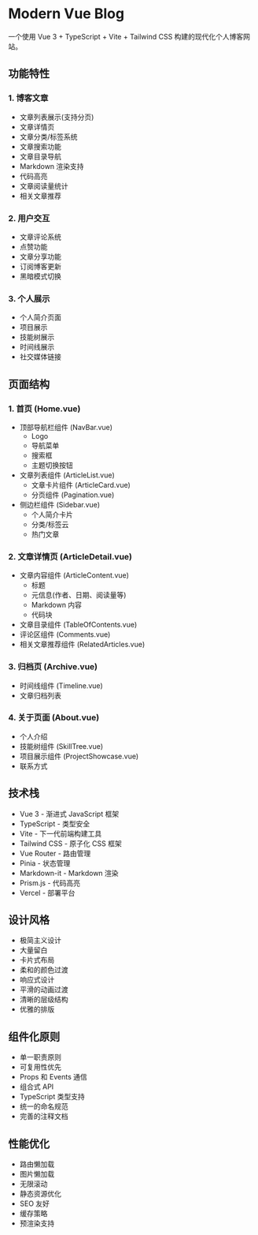 # Modern Vue Blog

一个使用 Vue 3 + TypeScript + Vite + Tailwind CSS 构建的现代化个人博客网站。

## 功能特性

### 1. 博客文章
- 文章列表展示(支持分页)
- 文章详情页
- 文章分类/标签系统
- 文章搜索功能
- 文章目录导航
- Markdown 渲染支持
- 代码高亮
- 文章阅读量统计
- 相关文章推荐

### 2. 用户交互
- 文章评论系统
- 点赞功能
- 文章分享功能
- 订阅博客更新
- 黑暗模式切换

### 3. 个人展示
- 个人简介页面
- 项目展示
- 技能树展示
- 时间线展示
- 社交媒体链接

## 页面结构

### 1. 首页 (Home.vue)
- 顶部导航栏组件 (NavBar.vue)
  - Logo
  - 导航菜单
  - 搜索框
  - 主题切换按钮
- 文章列表组件 (ArticleList.vue)
  - 文章卡片组件 (ArticleCard.vue)
  - 分页组件 (Pagination.vue)
- 侧边栏组件 (Sidebar.vue)
  - 个人简介卡片
  - 分类/标签云
  - 热门文章

### 2. 文章详情页 (ArticleDetail.vue)
- 文章内容组件 (ArticleContent.vue)
  - 标题
  - 元信息(作者、日期、阅读量等)
  - Markdown 内容
  - 代码块
- 文章目录组件 (TableOfContents.vue)
- 评论区组件 (Comments.vue)
- 相关文章推荐组件 (RelatedArticles.vue)

### 3. 归档页 (Archive.vue)
- 时间线组件 (Timeline.vue)
- 文章归档列表

### 4. 关于页面 (About.vue)
- 个人介绍
- 技能树组件 (SkillTree.vue)
- 项目展示组件 (ProjectShowcase.vue)
- 联系方式

## 技术栈

- Vue 3 - 渐进式 JavaScript 框架
- TypeScript - 类型安全
- Vite - 下一代前端构建工具
- Tailwind CSS - 原子化 CSS 框架
- Vue Router - 路由管理
- Pinia - 状态管理
- Markdown-it - Markdown 渲染
- Prism.js - 代码高亮
- Vercel - 部署平台

## 设计风格

- 极简主义设计
- 大量留白
- 卡片式布局
- 柔和的颜色过渡
- 响应式设计
- 平滑的动画过渡
- 清晰的层级结构
- 优雅的排版

## 组件化原则

- 单一职责原则
- 可复用性优先
- Props 和 Events 通信
- 组合式 API 
- TypeScript 类型支持
- 统一的命名规范
- 完善的注释文档

## 性能优化

- 路由懒加载
- 图片懒加载
- 无限滚动
- 静态资源优化
- SEO 友好
- 缓存策略
- 预渲染支持

